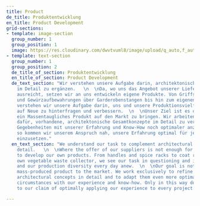 ```yaml
---
title: Product
de_title: Produktentwicklung
en_title: Product Development
grid-sections:
- template: image-section
  group_number: 1
  group_position: 1
  image: https://res.cloudinary.com/dwvtvuml8/image/upload/q_auto,f_auto,dpr_auto/v1612521270/WhatsApp_Image_2021-02-04_at_18.25.10_khw38g.jpg
- template: text-section
  group_number: 1
  group_position: 2
  de_title_of_section: Produktentwicklung
  en_title_of_section: Product Development
  de_text_section: "Wir verstehen unsere Aufgabe darin, architektonische Projekte
    im Detail zu ergänzen.   \n  \nDa, wo uns das Angebot unserer Lieferanten nicht
    ausreicht, setzen wir an uns entwickeln eigene Produkte. Von Griffsituationen
    und Gewürzaufbewahrungen über Garderobenstangen bis hin zum eigenen Gemüse-Abfallsammler,
    verstehen wir unsere Aufgabe darin, uns und unsere Produktionsvielfalt jeden Tag
    auf Neue zu hinterfragen und verbessern.  \n  \nUnser Ziel ist es dabei nicht,
    ein Massentaugliches Produkt auf den Markt zu bringen. Wir arbeiten ausschließlich
    dafür, vorhandene, architektonische Gesamtkonzepte im Detail zu veredeln und den
    Gegebenheiten mit unserer Erfahrung und Know-How noch optimaler anzupassen. Nur
    so kommen wir unserem Anspruch nah, unsere Erfahrung optimal für jedes Projekt
    einzusetzen."
  en_text_section: "We understand our task to complement architectural projects in
    detail.   \n  \nWhere the offer of our suppliers is not enough for us, we start
    to develop our own products. From handles and spice racks to coat racks and our
    own vegetable waste collector, we see our task in questioning and improving ourselves
    and our production diversity every day anew.  \n  \nOur goal is not to bring a
    mass-produced product to the market. We work exclusively to refine existing, overall
    architectural concepts in detail and to adapt them even more optimally to the
    circumstances with our experience and know-how. Only in this way do we come close
    to our claim of optimally applying our experience to every project."

---
```

